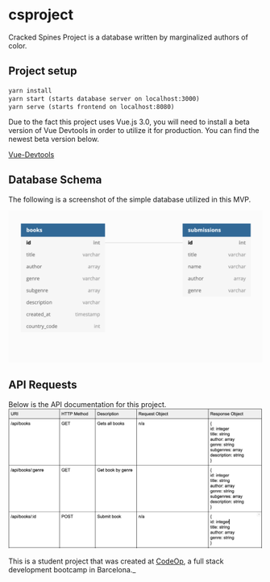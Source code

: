 # csproject
Cracked Spines Project is a database written by
marginalized authors of color.

## Project setup
```
yarn install
yarn start (starts database server on localhost:3000)
yarn serve (starts frontend on localhost:8080)

```

Due to the fact this project uses Vue.js 3.0, you will need to
install a beta version of Vue Devtools in order to utilize it for
production. You can find the newest beta version below.

[Vue-Devtools](https://github.com/vuejs/vue-devtools/releases)

## Database Schema
The following is a screenshot of the simple database utilized in
this MVP.

![Database](src/assets/database_schema.png)

## API Requests
Below is the API documentation for this project.
![API](src/assets/API_requests.png)

This is a student project that was created at
[CodeOp](http://codeop.tech), a full stack development bootcamp in Barcelona._